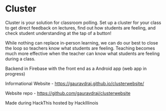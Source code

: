 # Cluster

Cluster is your solution for classroom polling. Set up a cluster for your class to get direct feedback on lectures, find out how students are feeling, and check student understanding at the tap of a button!

While nothing can replace in-person learning, we can do our best to close the loop so teachers know what students are feeling. Teaching becomes much more effective when the teacher can know what students are feeling during a class.

Backend in Firebase with the front end as a Android app (web app in progress)


Informational Website - https://gauravdraj.github.io/clusterwebsite/

Website repo - https://github.com/gauravdraj/clusterwebsite


Made during HackThis hosted by HackIllinois
